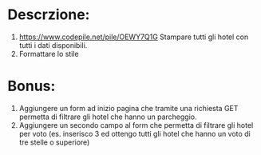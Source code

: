 # Descrzione:
1. https://www.codepile.net/pile/OEWY7Q1G
Stampare tutti gli hotel con tutti i dati disponibili.
2. Formattare lo stile

# Bonus:
1. Aggiungere un form ad inizio pagina che tramite una richiesta GET permetta di filtrare gli hotel che hanno un parcheggio.
2. Aggiungere un secondo campo al form che permetta di filtrare gli hotel per voto (es. inserisco 3 ed ottengo tutti gli hotel che hanno un voto di tre stelle o superiore)